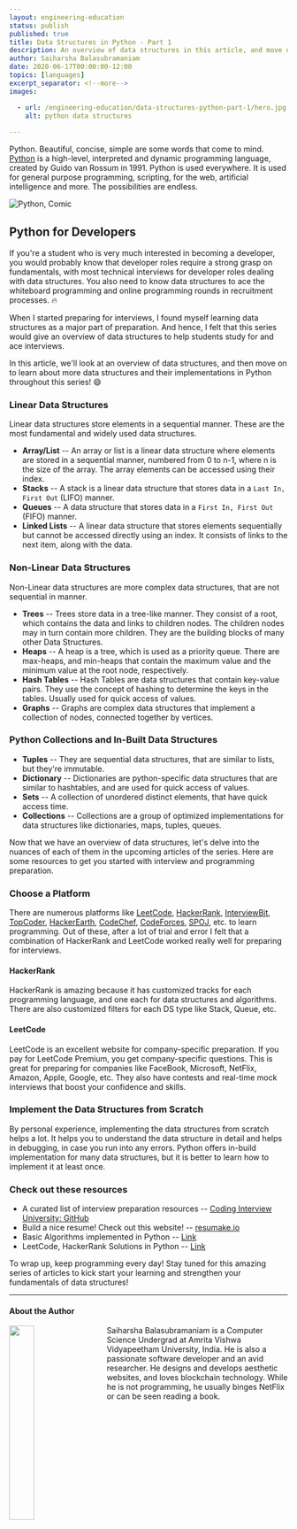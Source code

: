 ```yaml
---
layout: engineering-education
status: publish
published: true
title: Data Structures in Python - Part 1
description: An overview of data structures in this article, and move on to learn about every data structure, and its implementation in Python throughout this series.
author: Saiharsha Balasubramaniam
date: 2020-06-17T00:00:00-12:00
topics: [languages]
excerpt_separator: <!--more-->
images:

  - url: /engineering-education/data-structures-python-part-1/hero.jpg
    alt: python data structures
 
---
```

Python. Beautiful, concise, simple are some words that come to mind. [Python](https://www.python.org/) is a high-level, interpreted and dynamic programming language, created by Guido van Rossum in 1991. Python is used everywhere. It is used for general purpose programming, scripting, for the web, artificial intelligence and more. The possibilities are endless.
<!--more-->

![Python, Comic](/engineering-education/data-structures-python-part-1/py-comic.png)

## Python for Developers

If you're a student who is very much interested in becoming a developer, you would probably know that developer roles require a strong grasp on fundamentals, with most technical interviews for developer roles dealing with data structures. You also need to know data structures to ace the whiteboard programming and online programming rounds in recruitment processes. 🔥

When I started preparing for interviews, I found myself learning data structures as a major part of preparation. And hence, I felt that this series would give an overview of data structures to help students study for and ace interviews.

In this article, we'll look at an overview of data structures, and then move on to learn about more data structures and their implementations in Python throughout this series! 😄

### Linear Data Structures

Linear data structures store elements in a sequential manner. These are the most fundamental and widely used data structures.

- **Array/List** -- An array or list is a linear data structure where elements are stored in a sequential manner, numbered from 0 to n-1, where n is the size of the array. The array elements can be accessed using their index.
- **Stacks** -- A stack is a linear data structure that stores data in a `Last In, First Out` (LIFO) manner.
- **Queues** -- A data structure that stores data in a `First In, First Out` (FIFO) manner.
- **Linked Lists** -- A linear data structure that stores elements sequentially but cannot be accessed directly using an index. It consists of links to the next item, along with the data.

### Non-Linear Data Structures

Non-Linear data structures are more complex data structures, that are not sequential in manner.

- **Trees** -- Trees store data in a tree-like manner. They consist of a root, which contains the data and links to children nodes. The children nodes may in turn contain more children. They are the building blocks of many other Data Structures.
- **Heaps** -- A heap is a tree, which is used as a priority queue. There are max-heaps, and min-heaps that contain the maximum value and the minimum value at the root node, respectively.
- **Hash Tables** -- Hash Tables are data structures that contain key-value pairs. They use the concept of hashing to determine the keys in the tables. Usually used for quick access of values.
- **Graphs** -- Graphs are complex data structures that implement a collection of nodes, connected together by vertices.

### Python Collections and In-Built Data Structures

- **Tuples** -- They are sequential data structures, that are similar to lists, but they're immutable.
- **Dictionary** -- Dictionaries are python-specific data structures that are similar to hashtables, and are used for quick access of values.
- **Sets** -- A collection of unordered distinct elements, that have quick access time.
- **Collections** -- Collections are a group of optimized implementations for data structures like dictionaries, maps, tuples, queues.

Now that we have an overview of data structures, let's delve into the nuances of each of them in the upcoming articles of the series. Here are some resources to get you started with interview and programming preparation.

### Choose a Platform
There are numerous platforms like [LeetCode](https://leetcode.com/), [HackerRank](https://www.hackerrank.com/), [InterviewBit](https://www.interviewbit.com/), [TopCoder](https://www.topcoder.com/), [HackerEarth](https://www.hackerearth.com/), [CodeChef](https://www.codechef.com/), [CodeForces](https://codeforces.com/), [SPOJ](https://www.spoj.com/), etc. to learn programming. Out of these, after a lot of trial and error I felt that a combination of HackerRank and LeetCode worked really well for preparing for interviews.

#### HackerRank
HackerRank is amazing because it has customized tracks for each programming language, and one each for data structures and algorithms. There are also customized filters for each DS type like Stack, Queue, etc. 

#### LeetCode
LeetCode is an excellent website for company-specific preparation. If you pay for LeetCode Premium, you get company-specific questions. This is great for preparing for companies like FaceBook, Microsoft, NetFlix, Amazon, Apple, Google, etc. They also have contests and real-time mock interviews that boost your confidence and skills.

### Implement the Data Structures from Scratch
By personal experience, implementing the data structures from scratch helps a lot. It helps you to understand the data structure in detail and helps in debugging, in case you run into any errors. Python offers in-build implementation for many data structures, but it is better to learn how to implement it at least once.

### Check out these resources

- A curated list of interview preparation resources -- <a href="https://github.com/jwasham/coding-interview-university">Coding Interview University: GitHub</a>
- Build a nice resume! Check out this website! -- <a href="https://resumake.io">resumake.io</a>
- Basic Algorithms implemented in Python -- <a href="https://github.com/TheAlgorithms/Python">Link</a>
- LeetCode, HackerRank Solutions in Python -- <a href="https://github.com/cyberShaw/Algorithms">Link</a>

To wrap up, keep programming every day! Stay tuned for this amazing series of articles to kick start your learning and strengthen your fundamentals of data structures!

---

#### About the Author

<img style="float: left; padding-right: 5%; margin-bottom: 10px; width:30%;" src="/engineering-education/authors/saiharsha-balasubramaniam/avatar.jpg">Saiharsha Balasubramaniam is a Computer Science Undergrad at Amrita Vishwa Vidyapeetham University, India. He is also a passionate software developer and an avid researcher. He designs and develops aesthetic websites, and loves blockchain technology. While he is not programming, he usually binges NetFlix or can be seen reading a book.